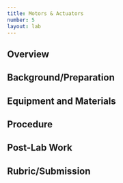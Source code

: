```yaml
---
title: Motors & Actuators
number: 5
layout: lab
---
```


## Overview

## Background/Preparation

## Equipment and Materials

## Procedure

## Post-Lab Work

## Rubric/Submission
